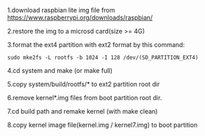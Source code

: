 1.download raspbian lite img file from https://www.raspberrypi.org/downloads/raspbian/

2.restore the img to a microsd card(size >= 4G)

3.format the ext4 partition with ext2 format by this command:

    sudo mke2fs -L rootfs -b 1024 -I 128 /dev/(SD_PARTITION_EXT4)

4.cd system and make (or make full)

5.copy system/build/rootfs/* to ext2 partition root dir

6.remove  kernel*.img files from boot partition root dir.

7.cd build path and remake kernel (with make clean)

8.copy kernel image file(kernel.img / kernel7.img) to boot partition
